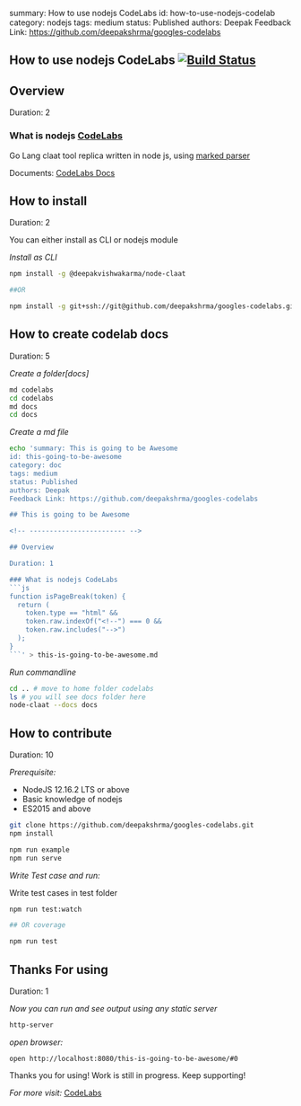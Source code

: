 summary: How to use nodejs CodeLabs
id: how-to-use-nodejs-codelab
category: nodejs
tags: medium
status: Published
authors: Deepak
Feedback Link: https://github.com/deepakshrma/googles-codelabs

## How to use nodejs CodeLabs [![Build Status](https://travis-ci.org/deepakshrma/googles-codelabs.svg?branch=master)](https://travis-ci.org/deepakshrma/googles-codelabs)

<!-- ------------------------ -->

## Overview

Duration: 2

### What is nodejs [CodeLabs](https://github.com/deepakshrma/googles-codelabs)

Go Lang claat tool replica written in node js, using [marked parser](https://marked.js.org/#/USING_PRO.md#lexer)

Documents: [CodeLabs Docs](https://deepakshrma.github.io/googles-codelabs/)

<!-- ------------------------ -->

## How to install

Duration: 2

You can either install as CLI or nodejs module

_Install as CLI_

```bash
npm install -g @deepakvishwakarma/node-claat

##OR

npm install -g git+ssh://git@github.com/deepakshrma/googles-codelabs.git
```

<!-- ------------------------ -->

## How to create codelab docs

Duration: 5

_Create a folder[docs]_

```bash
md codelabs
cd codelabs
md docs
cd docs
```

_Create a md file_

````bash
echo 'summary: This is going to be Awesome
id: this-going-to-be-awesome
category: doc
tags: medium
status: Published
authors: Deepak
Feedback Link: https://github.com/deepakshrma/googles-codelabs

## This is going to be Awesome

<!-- ------------------------ -->

## Overview

Duration: 1

### What is nodejs CodeLabs
```js
function isPageBreak(token) {
  return (
    token.type == "html" &&
    token.raw.indexOf("<!--") === 0 &&
    token.raw.includes("-->")
  );
}
```' > this-is-going-to-be-awesome.md
````

_Run commandline_

```bash
cd .. # move to home folder codelabs
ls # you will see docs folder here
node-claat --docs docs
```

<!-- ------------------------ -->

## How to contribute

Duration: 10

_Prerequisite:_

- NodeJS 12.16.2 LTS or above
- Basic knowledge of nodejs
- ES2015 and above

```bash
git clone https://github.com/deepakshrma/googles-codelabs.git
npm install

npm run example
npm run serve
```

_Write Test case and run:_

Write test cases in test folder

```bash
npm run test:watch

## OR coverage

npm run test
```

<!-- ------------------------ -->

## Thanks For using

Duration: 1

_Now you can run and see output using any static server_

```bash
http-server
```

_open browser:_

```
open http://localhost:8080/this-is-going-to-be-awesome/#0
```

Thanks you for using! Work is still in progress. Keep supporting!

_For more visit:_
[CodeLabs](https://github.com/deepakshrma/googles-codelabs)
